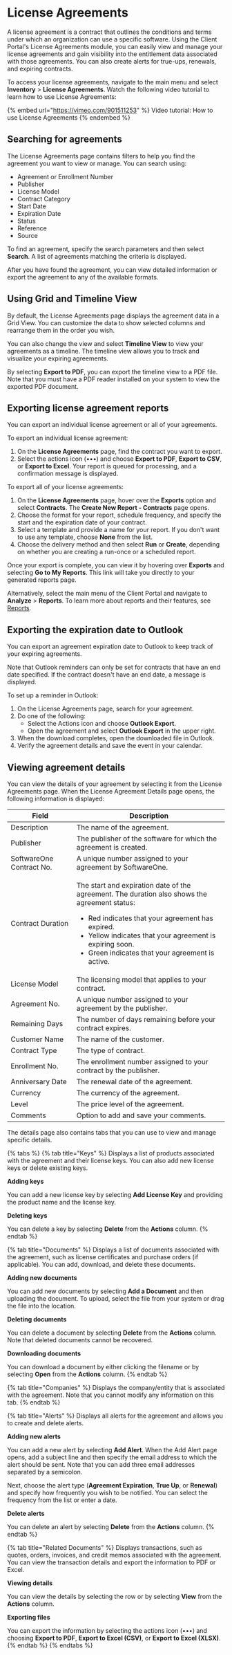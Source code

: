 # License Agreements

A license agreement is a contract that outlines the conditions and terms under which an organization can use a specific software. Using the Client Portal's License Agreements module, you can easily view and manage your license agreements and gain visibility into the entitlement data associated with those agreements. You can also create alerts for true-ups, renewals, and expiring contracts.

To access your license agreements, navigate to the main menu and select **Inventory** > **License Agreements**. Watch the following video tutorial to learn how to use License Agreements:

{% embed url="https://vimeo.com/901511253" %}
Video tutorial: How to use License Agreements
{% endembed %}

## Searching for agreements

The License Agreements page contains filters to help you find the agreement you want to view or manage. You can search using:

* Agreement or Enrollment Number
* Publisher
* License Model
* Contract Category
* Start Date
* Expiration Date
* Status
* Reference
* Source

To find an agreement, specify the search parameters and then select **Search**. A list of agreements matching the criteria is displayed.

After you have found the agreement, you can view detailed information or export the agreement to any of the available formats.

## Using Grid and Timeline View

By default, the License Agreements page displays the agreement data in a Grid View. You can customize the data to show selected columns and rearrange them in the order you wish.

You can also change the view and select **Timeline View** to view your agreements as a timeline. The timeline view allows you to track and visualize your expiring agreements.&#x20;

By selecting **Export to PDF**, you can export the timeline view to a PDF file. Note that you must have a PDF reader installed on your system to view the exported PDF document.

## Exporting license agreement reports

You can export an individual license agreement or all of your agreements.

To export an individual license agreement:

1. On the **License Agreements** page, find the contract you want to export.&#x20;
2. Select the actions icon (•••) and choose **Export to PDF**, **Export to CSV**, or **Export to Excel**. Your report is queued for processing, and a confirmation message is displayed.&#x20;

To export all of your license agreements:

1. On the **License Agreements** page, hover over the **Exports** option and select **Contracts**. The **Create New Report - Contracts** page opens.
2. Choose the format for your report, schedule frequency, and specify the start and the expiration date of your contract.&#x20;
3. Select a template and provide a name for your report. If you don't want to use any template, choose **None** from the list.&#x20;
4. Choose the delivery method and then select **Run** or **Create**, depending on whether you are creating a run-once or a scheduled report.

Once your export is complete, you can view it by hovering over **Exports** and selecting **Go to My Reports**. This link will take you directly to your generated reports page.&#x20;

Alternatively, select the main menu of the Client Portal and navigate to **Analyze** > **Reports**. To learn more about reports and their features, see [Reports](../other-tools/reports/).

## Exporting the expiration date to Outlook

You can export an agreement expiration date to Outlook to keep track of your expiring agreements.&#x20;

Note that Outlook reminders can only be set for contracts that have an end date specified. If the contract doesn't have an end date, a message is displayed.

To set up a reminder in Outlook:

1. On the License Agreements page, search for your agreement.
2. Do one of the following:
   * Select the Actions icon and choose **Outlook Export**.&#x20;
   * Open the agreement and select **Outlook Export** in the upper right.&#x20;
3. When the download completes, open the downloaded file in Outlook.
4. Verify the agreement details and save the event in your calendar.

## Viewing agreement details

You can view the details of your agreement by selecting it from the License Agreements page. When the License Agreement Details page opens, the following information is displayed:

| Field                    | Description                                                                                                                                                                                                                                                                                 |
| ------------------------ | ------------------------------------------------------------------------------------------------------------------------------------------------------------------------------------------------------------------------------------------------------------------------------------------- |
| Description              | The name of the agreement.                                                                                                                                                                                                                                                                  |
| Publisher                | The publisher of the software for which the agreement is created.                                                                                                                                                                                                                           |
| SoftwareOne Contract No. | A unique number assigned to your agreement by SoftwareOne.                                                                                                                                                                                                                                  |
| Contract Duration        | <p>The start and expiration date of the agreement. The duration also shows the agreement status:</p><ul><li>Red indicates that your agreement has expired.</li><li>Yellow indicates that your agreement is expiring soon.</li><li>Green indicates that your agreement is active. </li></ul> |
| License Model            | The licensing model that applies to your contract.                                                                                                                                                                                                                                          |
| Agreement No.            | A unique number assigned to your agreement by the publisher.                                                                                                                                                                                                                                |
| Remaining Days           | The number of days remaining before your contract expires.                                                                                                                                                                                                                                  |
| Customer Name            | The name of the customer.                                                                                                                                                                                                                                                                   |
| Contract Type            | The type of contract.                                                                                                                                                                                                                                                                       |
| Enrollment No.           | The enrollment number assigned to your contract by the publisher.                                                                                                                                                                                                                           |
| Anniversary Date         | The renewal date of the agreement.                                                                                                                                                                                                                                                          |
| Currency                 | The currency of the agreement.                                                                                                                                                                                                                                                              |
| Level                    | The price level of the agreement.                                                                                                                                                                                                                                                           |
| Comments                 | Option to add and save your comments.                                                                                                                                                                                                                                                       |

The details page also contains tabs that you can use to view and manage specific details.

{% tabs %}
{% tab title="Keys" %}
Displays a list of products associated with the agreement and their license keys. You can also add new license keys or delete existing keys.

**Adding keys**

You can add a new license key by selecting **Add License Key** and providing the product name and the license key.

**Deleting keys**

You can delete a key by selecting **Delete** from the **Actions** column.&#x20;
{% endtab %}

{% tab title="Documents" %}
Displays a list of documents associated with the agreement, such as license certificates and purchase orders (if applicable)_._ You can add, download, and delete these documents.

**Adding new documents**

You can add new documents by selecting **Add a Document** and then uploading the document. To upload, select the file from your system or drag the file into the location.&#x20;

**Deleting documents**

You can delete a document by selecting **Delete** from the **Actions** column. Note that deleted documents cannot be recovered.

**Downloading documents**

You can download a document by either clicking the filename or by selecting **Open** from the **Actions** column.
{% endtab %}

{% tab title="Companies" %}
Displays the company/entity that is associated with the agreement. Note that you cannot modify any information on this tab.&#x20;
{% endtab %}

{% tab title="Alerts" %}
Displays all alerts for the agreement and allows you to create and delete alerts.&#x20;

**Adding new alerts**

You can add a new alert by selecting **Add Alert**. When the Add Alert page opens, add a subject line and then specify the email address to which the alert should be sent. Note that you can add three email addresses separated by a semicolon.&#x20;

Next, choose the alert type (**Agreement Expiration**, **True Up**, or **Renewal**) and specify how frequently you wish to be notified. You can select the frequency from the list or enter a date.&#x20;

**Delete alerts**

You can delete an alert by selecting **Delete** from the **Actions** column.
{% endtab %}

{% tab title="Related Documents" %}
Displays transactions, such as quotes, orders, invoices, and credit memos associated with the agreement. You can view the transaction details and export the information to PDF or Excel.

**Viewing details**

You can view the details by selecting the row or by selecting **View** from the **Actions** column.&#x20;

**Exporting files**

You can export the information by selecting the actions icon (•••) and choosing **Export to PDF**, **Export to Excel (CSV)**, or **Export to Excel (XLSX)**.
{% endtab %}
{% endtabs %}
